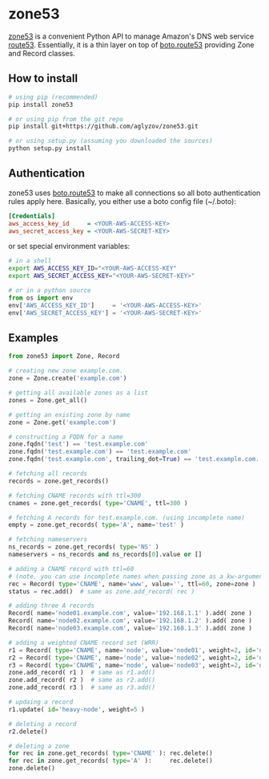 zone53
======
[zone53](https://github.com/aglyzov/zone53) is a convenient Python API
to manage Amazon's DNS web service
[route53](http://aws.amazon.com/route53/).
Essentially, it is a thin layer on top of
[boto.route53](http://boto.readthedocs.org/en/latest/ref/route53.html)
providing Zone and Record classes.

How to install
--------------
~~~sh
# using pip (recommended)
pip install zone53
~~~
~~~sh
# or using pip from the git repo
pip install git+https://github.com/aglyzov/zone53.git
~~~
~~~sh
# or using setup.py (assuming you downloaded the sources)
python setup.py install
~~~

Authentication
--------------
zone53 uses [boto.route53](http://boto.readthedocs.org/en/latest/ref/route53.html)
to make all connections so all boto authentication rules apply here. Basically,
you either use a boto config file (~/.boto):
~~~ini
[Credentials]
aws_access_key_id     = <YOUR-AWS-ACCESS-KEY>
aws_secret_access_key = <YOUR-AWS-SECRET-KEY>
~~~
or set special environment variables:
~~~sh
# in a shell
export AWS_ACCESS_KEY_ID="<YOUR-AWS-ACCESS-KEY"
export AWS_SECRET_ACCESS_KEY="<YOUR-AWS-SECRET-KEY>"
~~~
~~~python
# or in a python source
from os import env
env['AWS_ACCESS_KEY_ID']     = '<YOUR-AWS-ACCESS-KEY>'
env['AWS_SECRET_ACCESS_KEY'] = '<YOUR-AWS-SECRET-KEY>'
~~~

Examples
--------
~~~python
from zone53 import Zone, Record

# creating new zone example.com.
zone = Zone.create('example.com')

# getting all available zones as a list
zones = Zone.get_all()

# getting an existing zone by name
zone = Zone.get('example.com')

# constructing a FQDN for a name
zone.fqdn('test') == 'test.example.com'
zone.fqdn('test.example.com') == 'test.example.com'
zone.fqdn('test.example.com', trailing_dot=True) == 'test.example.com.'

# fetching all records
records = zone.get_records()

# fetching CNAME records with ttl=300
cnames = zone.get_records( type='CNAME', ttl=300 )

# fetching A records for test.example.com. (using incomplete name)
empty = zone.get_records( type='A', name='test' )

# fetching nameservers
ns_records = zone.get_records( type='NS' )
nameservers = ns_records and ns_records[0].value or []

# adding a CNAME record with ttl=60
# (note, you can use incomplete names when passing zone as a kw-argument)
rec = Record( type='CNAME', name='www', value='', ttl=60, zone=zone )
status = rec.add()  # same as zone.add_record( rec )

# adding three A records
Record( name='node01.example.com', value='192.168.1.1' ).add( zone )
Record( name='node02.example.com', value='192.168.1.2' ).add( zone )
Record( name='node03.example.com', value='192.168.1.3' ).add( zone )

# adding a weighted CNAME record set (WRR)
r1 = Record( type='CNAME', name='node', value='node01', weight=2, id='node01', zone=zone )
r2 = Record( type='CNAME', name='node', value='node02', weight=2, id='node02', zone=zone )
r3 = Record( type='CNAME', name='node', value='node03', weight=2, id='node03', zone=zone )
zone.add_record( r1 )  # same as r1.add()
zone.add_record( r2 )  # same as r2.add()
zone.add_record( r3 )  # same as r3.add()

# updaing a record
r1.update( id='heavy-node', weight=5 )

# deleting a record
r2.delete()

# deleting a zone
for rec in zone.get_records( type='CNAME' ): rec.delete()
for rec in zone.get_records( type='A' ):     rec.delete()
zone.delete()
~~~
